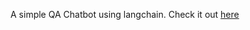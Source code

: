 A simple QA Chatbot using langchain. 
Check it out [here](https://huggingface.co/spaces/kanakhere/Conversational-QA-Chatbot)
